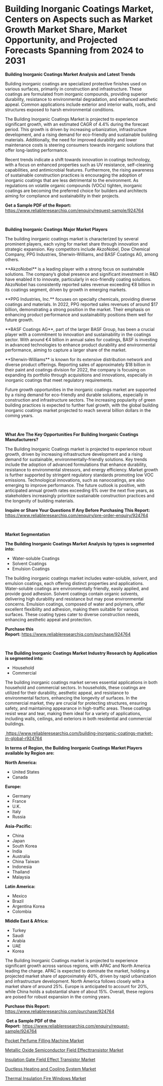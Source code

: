 <p><h1>Building Inorganic Coatings Market, Centers on Aspects such as Market Growth Market Share, Market Opportunity, and Projected Forecasts Spanning from 2024 to 2031</h1></p><p><strong>Building Inorganic Coatings Market Analysis and Latest Trends</strong></p>
<p><p>Building inorganic coatings are specialized protective finishes used on various surfaces, primarily in construction and infrastructure. These coatings are formulated from inorganic compounds, providing superior durability, resistance to environmental degradation, and enhanced aesthetic appeal. Common applications include exterior and interior walls, roofs, and structures exposed to harsh environmental conditions. </p><p>The Building Inorganic Coatings Market is projected to experience significant growth, with an estimated CAGR of 4.4% during the forecast period. This growth is driven by increasing urbanization, infrastructure development, and a rising demand for eco-friendly and sustainable building materials. Additionally, the need for improved durability and lower maintenance costs is steering consumers towards inorganic solutions that offer long-lasting performance. </p><p>Recent trends indicate a shift towards innovation in coatings technology, with a focus on enhanced properties such as UV resistance, self-cleaning capabilities, and antimicrobial features. Furthermore, the rising awareness of sustainable construction practices is encouraging the adoption of inorganic coatings that are less detrimental to the environment. As regulations on volatile organic compounds (VOCs) tighten, inorganic coatings are becoming the preferred choice for builders and architects aiming for compliance and sustainability in their projects.</p></p>
<p><strong>Get a Sample PDF of the Report:&nbsp;</strong> <a href="https://www.reliableresearchiq.com/enquiry/request-sample/924764?utm_campaign=1124&utm_medium=2&utm_source=Github&utm_content=ia&utm_term=01102024&utm_id=building-inorganic-coatings">https://www.reliableresearchiq.com/enquiry/request-sample/924764</a></p>
<p>&nbsp;</p>
<p><strong>Building Inorganic Coatings Major Market Players</strong></p>
<p><p>The building inorganic coatings market is characterized by several prominent players, each vying for market share through innovation and strategic expansion. Key competitors include AkzoNobel, Dow Chemical Company, PPG Industries, Sherwin-Williams, and BASF Coatings AG, among others.</p><p>**AkzoNobel** is a leading player with a strong focus on sustainable solutions. The company’s global presence and significant investment in R&D have enabled it to innovate, particularly in eco-friendly coating solutions. AkzoNobel has consistently reported sales revenue exceeding €8 billion in its coatings segment, driven by growth in emerging markets.</p><p>**PPG Industries, Inc.** focuses on specialty chemicals, providing diverse coatings and materials. In 2022, PPG reported sales revenues of around $17 billion, demonstrating a strong position in the market. Their emphasis on enhancing product performance and sustainability positions them well for future growth.</p><p>**BASF Coatings AG**, part of the larger BASF Group, has been a crucial player with a commitment to innovation and sustainability in the coatings sector. With around €4 billion in annual sales for coatings, BASF is investing in advanced technologies to enhance product durability and environmental performance, aiming to capture a larger share of the market.</p><p>**Sherwin-Williams** is known for its extensive distribution network and diverse product offerings. Reporting sales of approximately $18 billion in their paint and coatings division for 2022, the company is focusing on expanding its portfolio through acquisitions and innovations, especially in inorganic coatings that meet regulatory requirements.</p><p>Future growth opportunities in the inorganic coatings market are supported by a rising demand for eco-friendly and durable solutions, especially in construction and infrastructure sectors. The increasing popularity of green building practices is expected to further fuel growth, with the global building inorganic coatings market projected to reach several billion dollars in the coming years.</p></p>
<p>&nbsp;</p>
<p><strong>What Are The Key Opportunities For Building Inorganic Coatings Manufacturers?</strong></p>
<p><p>The Building Inorganic Coatings market is projected to experience robust growth, driven by increasing infrastructure development and a rising demand for sustainable, environmentally-friendly solutions. Key trends include the adoption of advanced formulations that enhance durability, resistance to environmental stressors, and energy efficiency. Market growth is further supported by stringent regulatory standards promoting low VOC emissions. Technological innovations, such as nanocoatings, are also emerging to improve performance. The future outlook is positive, with anticipated annual growth rates exceeding 6% over the next five years, as stakeholders increasingly prioritize sustainable construction practices and the longevity of building materials.</p></p>
<p><strong>Inquire or Share Your Questions If Any Before Purchasing This Report:</strong> <a href="https://www.reliableresearchiq.com/enquiry/pre-order-enquiry/924764?utm_campaign=1124&utm_medium=2&utm_source=Github&utm_content=ia&utm_term=01102024&utm_id=building-inorganic-coatings">https://www.reliableresearchiq.com/enquiry/pre-order-enquiry/924764</a></p>
<p>&nbsp;</p>
<p><strong>Market Segmentation</strong></p>
<p><strong>The Building Inorganic Coatings Market Analysis by types is segmented into:</strong></p>
<p><ul><li>Water-soluble Coatings</li><li>Solvent Coatings</li><li>Emulsion Coatings</li></ul></p>
<p><p>The building inorganic coatings market includes water-soluble, solvent, and emulsion coatings, each offering distinct properties and applications. Water-soluble coatings are environmentally friendly, easily applied, and provide good adhesion. Solvent coatings contain organic solvents, delivering high durability and resistance but may pose environmental concerns. Emulsion coatings, composed of water and polymers, offer excellent flexibility and adhesion, making them suitable for various surfaces. These coating types cater to diverse construction needs, enhancing aesthetic appeal and protection.</p></p>
<p><strong>Purchase this Report:&nbsp;</strong><a href="https://www.reliableresearchiq.com/purchase/924764?utm_campaign=1124&utm_medium=2&utm_source=Github&utm_content=ia&utm_term=01102024&utm_id=building-inorganic-coatings">https://www.reliableresearchiq.com/purchase/924764</a></p>
<p>&nbsp;</p>
<p><strong>The Building Inorganic Coatings Market Industry Research by Application is segmented into:</strong></p>
<p><ul><li>Household</li><li>Commercial</li></ul></p>
<p><p>The building inorganic coatings market serves essential applications in both household and commercial sectors. In households, these coatings are utilized for their durability, aesthetic appeal, and resistance to environmental factors, enhancing the longevity of surfaces. In the commercial market, they are crucial for protecting structures, ensuring safety, and maintaining appearance in high-traffic areas. These coatings resist wear and tear, making them ideal for a variety of applications, including walls, ceilings, and exteriors in both residential and commercial buildings.</p></p>
<p><a href="https://www.reliableresearchiq.com/building-inorganic-coatings-market-in-global-r924764?utm_campaign=1124&utm_medium=2&utm_source=Github&utm_content=ia&utm_term=01102024&utm_id=building-inorganic-coatings">&nbsp;https://www.reliableresearchiq.com/building-inorganic-coatings-market-in-global-r924764</a></p>
<p><strong>In terms of Region, the Building Inorganic Coatings Market Players available by Region are:</strong></p>
<p>
    <p> <strong> North America: </strong>
        <ul>
            <li>United States</li>
            <li>Canada</li>
        </ul>
        </p> 
    <p> <strong> Europe: </strong>
        <ul>
            <li>Germany</li>
            <li>France</li>
            <li>U.K.</li>
            <li>Italy</li>
            <li>Russia</li>
        </ul>
        </p> 
    <p> <strong> Asia-Pacific: </strong>
        <ul>
            <li>China</li>
            <li>Japan</li>
            <li>South Korea</li>
            <li>India</li>
            <li>Australia</li>
            <li>China Taiwan</li>
            <li>Indonesia</li>
            <li>Thailand</li>
            <li>Malaysia</li>
        </ul>
        </p> 
    <p> <strong> Latin America: </strong>
        <ul>
            <li>Mexico</li>
            <li>Brazil</li>
            <li>Argentina Korea</li>
            <li>Colombia</li>
        </ul>
        </p> 
    <p> <strong> Middle East & Africa: </strong>
        <ul>
            <li>Turkey</li>
            <li>Saudi</li>
            <li>Arabia</li>
            <li>UAE</li>
            <li>Korea</li>
        </ul>
    </p>
    </p>
<p><p>The Building Inorganic Coatings market is projected to experience significant growth across various regions, with APAC and North America leading the charge. APAC is expected to dominate the market, holding a projected market share of approximately 40%, driven by rapid urbanization and infrastructure development. North America follows closely with a market share of around 25%. Europe is anticipated to account for 20%, while China holds a substantial share of about 15%. Overall, these regions are poised for robust expansion in the coming years.</p></p>
<p><strong>Purchase this Report: </strong><a href="https://www.reliableresearchiq.com/purchase/924764?utm_campaign=1124&utm_medium=2&utm_source=Github&utm_content=ia&utm_term=01102024&utm_id=building-inorganic-coatings">https://www.reliableresearchiq.com/purchase/924764</a></p>
<p>&nbsp;<strong>Get a Sample PDF of the Report:&nbsp;&nbsp;</strong><a href="https://www.reliableresearchiq.com/enquiry/request-sample/924764?utm_campaign=1124&utm_medium=2&utm_source=Github&utm_content=ia&utm_term=01102024&utm_id=building-inorganic-coatings">https://www.reliableresearchiq.com/enquiry/request-sample/924764</a></p>
<p><strong></strong></p>
<p><p><a href="https://www.linkedin.com/pulse/insights-pocket-perfume-filling-machine-industry-market-u3rxe?utm_campaign=1124&utm_medium=2&utm_source=Github&utm_content=ia&utm_term=01102024&utm_id=building-inorganic-coatings">Pocket Perfume Filling Machine Market</a></p><p><a href="https://issuu.com/reportprime-2/docs/metallic-oxide-semiconductor-field-_2c2e001fb0a500?utm_campaign=1124&utm_medium=2&utm_source=Github&utm_content=ia&utm_term=01102024&utm_id=building-inorganic-coatings">Metallic Oxide Semiconductor Field Effecttransistor Market</a></p><p><a href="https://issuu.com/reportprime-2/docs/insulation-gate-field-effect-transi_2960e1a4498e8a?utm_campaign=1124&utm_medium=2&utm_source=Github&utm_content=ia&utm_term=01102024&utm_id=building-inorganic-coatings">Insulation Gate Field Effect Transistor Market</a></p><p><a href="https://www.linkedin.com/pulse/exploring-ductless-heating-cooling-system-market-strategic-dqoae?utm_campaign=1124&utm_medium=2&utm_source=Github&utm_content=ia&utm_term=01102024&utm_id=building-inorganic-coatings">Ductless Heating and Cooling System Market</a></p><p><a href="https://github.com/jennyt6m/Market-Research-Report-List-1/blob/main/thermal-insulation-fire-windows-market.md?utm_campaign=1124&utm_medium=2&utm_source=Github&utm_content=ia&utm_term=01102024&utm_id=building-inorganic-coatings">Thermal Insulation Fire Windows Market</a></p></p>
